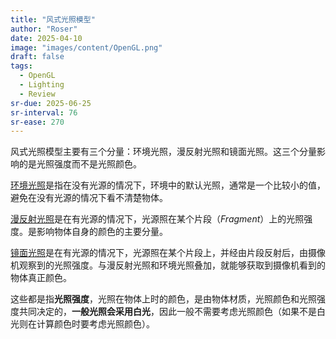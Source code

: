```yaml
---
title: "风式光照模型"
author: "Roser"
date: 2025-04-10
image: "images/content/OpenGL.png"
draft: false
tags:
  - OpenGL
  - Lighting
  - Review
sr-due: 2025-06-25
sr-interval: 76
sr-ease: 270
---
```

风式光照模型主要有三个分量：环境光照，漫反射光照和镜面光照。这三个分量影响的是光照强度而不是光照颜色。

[环境光照](../环境光照)是指在没有光源的情况下，环境中的默认光照，通常是一个比较小的值，避免在没有光源的情况下看不清楚物体。

[漫反射光照](../漫反射光照)是在有光源的情况下，光源照在某个片段（*Fragment*）上的光照强度。是影响物体自身的颜色的主要分量。

[镜面光照](../镜面光照)是在有光源的情况下，光源照在某个片段上，并经由片段反射后，由摄像机观察到的光照强度。与漫反射光照和环境光照叠加，就能够获取到摄像机看到的物体真正颜色。

这些都是指**光照强度**，光照在物体上时的颜色，是由物体材质，光照颜色和光照强度共同决定的，**一般光照会采用白光**，因此一般不需要考虑光照颜色（如果不是白光则在计算颜色时要考虑光照颜色）。